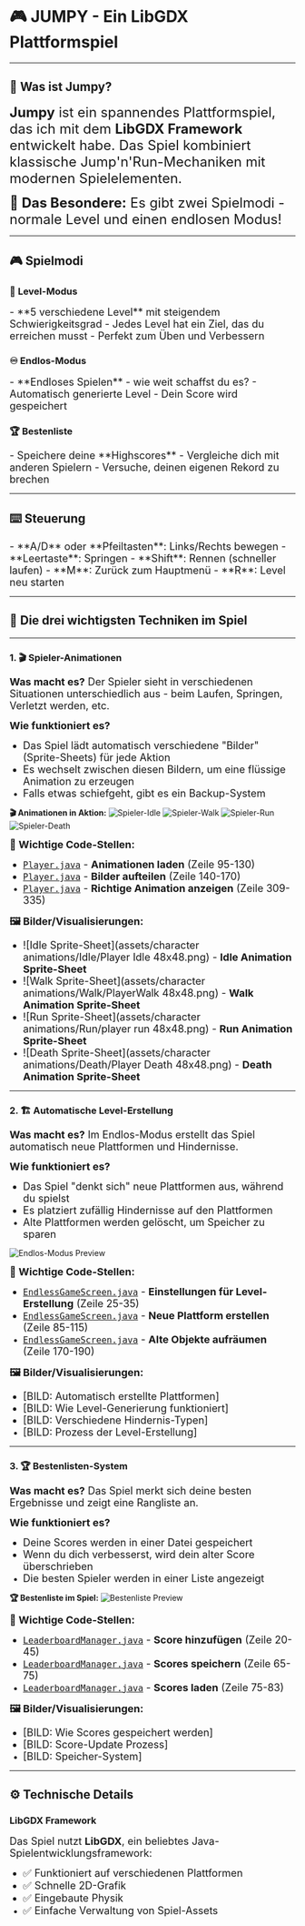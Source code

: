 # 🎮 JUMPY - Ein LibGDX Plattformspiel

---

## 📖 Was ist Jumpy?
<font size="5">**Jumpy** ist ein spannendes Plattformspiel, das ich mit dem **LibGDX Framework** entwickelt habe. 
Das Spiel kombiniert klassische Jump'n'Run-Mechaniken mit modernen Spielelementen.</font>

<font size="5">**🎯 Das Besondere:** Es gibt zwei Spielmodi - normale Level und einen endlosen Modus!</font>

---

## 🎮 Spielmodi

### 🎯 **Level-Modus**
<font size="4">
- **5 verschiedene Level** mit steigendem Schwierigkeitsgrad
- Jedes Level hat ein Ziel, das du erreichen musst
- Perfekt zum Üben und Verbessern
</font>

### ♾️ **Endlos-Modus**  
<font size="4">
- **Endloses Spielen** - wie weit schaffst du es?
- Automatisch generierte Level
- Dein Score wird gespeichert
</font>

### 🏆 **Bestenliste**
<font size="4">
- Speichere deine **Highscores**
- Vergleiche dich mit anderen Spielern
- Versuche, deinen eigenen Rekord zu brechen
</font>

---

## ⌨️ Steuerung
<font size="4">
- **A/D** oder **Pfeiltasten**: Links/Rechts bewegen
- **Leertaste**: Springen
- **Shift**: Rennen (schneller laufen)
- **M**: Zurück zum Hauptmenü
- **R**: Level neu starten
</font>

---

## 🔧 Die drei wichtigsten Techniken im Spiel

---

### 1. 🎬 **Spieler-Animationen**
<font size="4">**Was macht es?**
Der Spieler sieht in verschiedenen Situationen unterschiedlich aus - beim Laufen, Springen, Verletzt werden, etc.</font>

<font size="4">**Wie funktioniert es?**
- Das Spiel lädt automatisch verschiedene "Bilder" (Sprite-Sheets) für jede Aktion
- Es wechselt zwischen diesen Bildern, um eine flüssige Animation zu erzeugen
- Falls etwas schiefgeht, gibt es ein Backup-System</font>

**🎬 Animationen in Aktion:**
![Spieler-Idle](assets/gifs/idlegif.gif)
![Spieler-Walk](assets/gifs/walkgif.gif)
![Spieler-Run](assets/gifs/rungif.gif)
![Spieler-Death](assets/gifs/deathgif.gif)

<font size="4">**📁 Wichtige Code-Stellen:**
- [`Player.java`](https://github.com/MemeLower/JumpyV5/blob/main/core/src/main/java/com/mygdx/game/Player.java#L95-L130) - **Animationen laden** (Zeile 95-130)
- [`Player.java`](https://github.com/MemeLower/JumpyV5/blob/main/core/src/main/java/com/mygdx/game/Player.java#L140-L170) - **Bilder aufteilen** (Zeile 140-170)
- [`Player.java`](https://github.com/MemeLower/JumpyV5/blob/main/core/src/main/java/com/mygdx/game/Player.java#L309-L335) - **Richtige Animation anzeigen** (Zeile 309-335)</font>

<font size="4">**🖼️ Bilder/Visualisierungen:**
- ![Idle Sprite-Sheet](assets/character animations/Idle/Player Idle 48x48.png) - **Idle Animation Sprite-Sheet**
- ![Walk Sprite-Sheet](assets/character animations/Walk/PlayerWalk 48x48.png) - **Walk Animation Sprite-Sheet**  
- ![Run Sprite-Sheet](assets/character animations/Run/player run 48x48.png) - **Run Animation Sprite-Sheet**
- ![Death Sprite-Sheet](assets/character animations/Death/Player Death 48x48.png) - **Death Animation Sprite-Sheet**</font>

---

### 2. 🏗️ **Automatische Level-Erstellung**
<font size="4">**Was macht es?**
Im Endlos-Modus erstellt das Spiel automatisch neue Plattformen und Hindernisse.</font>

<font size="4">**Wie funktioniert es?**
- Das Spiel "denkt sich" neue Plattformen aus, während du spielst
- Es platziert zufällig Hindernisse auf den Plattformen
- Alte Plattformen werden gelöscht, um Speicher zu sparen</font>

![Endlos-Modus Preview](assets/EndlessPreview.PNG)

<font size="4">**📁 Wichtige Code-Stellen:**
- [`EndlessGameScreen.java`](https://github.com/MemeLower/JumpyV5/blob/main/core/src/main/java/com/mygdx/game/EndlessGameScreen.java#L25-L35) - **Einstellungen für Level-Erstellung** (Zeile 25-35)
- [`EndlessGameScreen.java`](https://github.com/MemeLower/JumpyV5/blob/main/core/src/main/java/com/mygdx/game/EndlessGameScreen.java#L85-L115) - **Neue Plattform erstellen** (Zeile 85-115)
- [`EndlessGameScreen.java`](https://github.com/MemeLower/JumpyV5/blob/main/core/src/main/java/com/mygdx/game/EndlessGameScreen.java#L170-L190) - **Alte Objekte aufräumen** (Zeile 170-190)</font>

<font size="4">**🖼️ Bilder/Visualisierungen:**
- [BILD: Automatisch erstellte Plattformen]
- [BILD: Wie Level-Generierung funktioniert]
- [BILD: Verschiedene Hindernis-Typen]
- [BILD: Prozess der Level-Erstellung]</font>

---

### 3. 🏆 **Bestenlisten-System**
<font size="4">**Was macht es?**
Das Spiel merkt sich deine besten Ergebnisse und zeigt eine Rangliste an.</font>

<font size="4">**Wie funktioniert es?**
- Deine Scores werden in einer Datei gespeichert
- Wenn du dich verbesserst, wird dein alter Score überschrieben
- Die besten Spieler werden in einer Liste angezeigt</font>

**🏆 Bestenliste im Spiel:**
![Bestenliste Preview](assets/RanglistePreview.PNG)

<font size="4">**📁 Wichtige Code-Stellen:**
- [`LeaderboardManager.java`](https://github.com/MemeLower/JumpyV5/blob/main/core/src/main/java/com/mygdx/game/LeaderboardManager.java#L20-L45) - **Score hinzufügen** (Zeile 20-45)
- [`LeaderboardManager.java`](https://github.com/MemeLower/JumpyV5/blob/main/core/src/main/java/com/mygdx/game/LeaderboardManager.java#L65-L75) - **Scores speichern** (Zeile 65-75)
- [`LeaderboardManager.java`](https://github.com/MemeLower/JumpyV5/blob/main/core/src/main/java/com/mygdx/game/LeaderboardManager.java#L75-L83) - **Scores laden** (Zeile 75-83)</font>

<font size="4">**🖼️ Bilder/Visualisierungen:**
- [BILD: Wie Scores gespeichert werden]
- [BILD: Score-Update Prozess]
- [BILD: Speicher-System]</font>

---

## ⚙️ Technische Details

### **LibGDX Framework**
<font size="4">Das Spiel nutzt **LibGDX**, ein beliebtes Java-Spielentwicklungsframework:
- ✅ Funktioniert auf verschiedenen Plattformen
- ✅ Schnelle 2D-Grafik
- ✅ Eingebaute Physik
- ✅ Einfache Verwaltung von Spiel-Assets</font>
